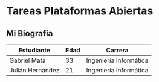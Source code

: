 # Tareas Plataformas Abiertas
## Mi Biografia

| **Estudiante** | **Edad** | **Carrera** |
|--------------|--------------|--------------|
| Gabriel Mata       | 33       | Ingeniería Informática |
| Julián Hernández     | 21       | Ingeniería Informática |
